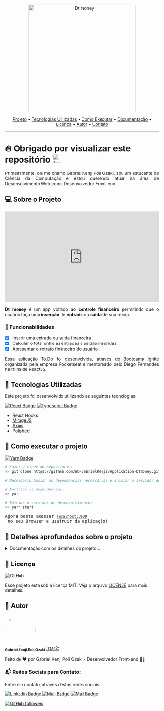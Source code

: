 <p align="center">
   <img src="./src/assets/logo.svg" alt="Dt money" width="350"/>
</p>

<p align="center">
 <a href="#projeto">Projeto</a> •
 <a href="#tecnologias">Tecnologias Utilizadas</a> •
 <a href="#execucao">Como Executar</a> •
 <a href="#documentacao">Documentação</a> •
 <a href="#licenca">Licença</a> •
 <a href="#autor">Autor</a> •
 <a href="#contato">Contato</a> 
</p>

--------------------------- 

# :fire: <Strong> Obrigado por visualizar este repositório </Strong> <img src="https://user-images.githubusercontent.com/1303154/88677602-1635ba80-d120-11ea-84d8-d263ba5fc3c0.gif" width="28px" alt="hi">

<p align="justify"> Primeiramente, olá me chamo Gabriel Kenji Poli Ozaki, sou um estudante de Ciência da Computação e estou querendo atuar na área de Desenvolvimento Web como Desenvolvedor Front-end. </p>

## :computer: <strong id="projeto">Sobre o Projeto </strong>

<div style="width:100%;height:0;padding-bottom:59%;position:relative;"><iframe src="https://giphy.com/embed/kUTgEB5AC1AyF8S2aP" width="100%" height="100%" style="position:absolute" frameBorder="0" class="giphy-embed" allowFullScreen></iframe></div>

<p align="justify"><strong>Dt money</strong> é um app voltado ao <strong>controle financeiro</strong> permitindo que o usuário faça uma <strong>inserção</strong> de <strong>entrada</strong> ou <strong>saida</strong> de sua renda.</p>

### :pushpin: Funcionabilidades

- [x] Inserir uma entrada ou saida financeira
- [x] Calcular o total entre as entradas e saidas inseridas
- [x] Apresentar o extrato financeiro do usuário

<p align="justify">Essa aplicação To.Do foi desenvolvida, através do Bootcamp Ignite organizada pela empresa Rocketseat e mentoreado pelo Diego Fernandes na trilha de ReactJS.</p>

## :rocket: <Strong id="tecnologias"> Tecnologias Utilizadas </Strong>

<p align="justify"> Este projeto foi desenvolvido utilizando as seguintes tecnologias: </p>

[![React Badge](https://img.shields.io/badge/-React-61DBFB?style=for-the-badge&labelColor=black&logo=react&logoColor=61DBFB)](https://reactjs.org/) [![Typescript Badge](https://img.shields.io/badge/-Typescript-007acc?style=for-the-badge&labelColor=black&logo=typescript&logoColor=007acc)](https://www.typescriptlang.org/)

<ul>
  <li><a href="https://pt-br.reactjs.org/docs/hooks-intro.html" rel="nofollow">React Hooks</a></li>
  <li><a href="https://miragejs.com/" rel="nofollow">MirageJS</a></li>
  <li><a href="https://github.com/axios/axios" rel="nofollow">Axios</a></li>
  <li><a href="https://polished.js.org/docs/" rel="nofollow">Polished</a></li>
</ul>

## :runner: <strong id="execucao"> Como executar o projeto </strong>

[![Yarn Badge](https://img.shields.io/badge/yarn-1.22.10-brightgreen)](https://classic.yarnpkg.com/en/docs/install/#windows-stable)

```bash
# Fazer o clone do Repositorio.
>> git clone https://github.com/WD-GabrielKenji/Application-Dtmoney.git
```

```bash
# Necessario baixar as dependencias necessárias e iniciar o servidor de desenvolvimento:

# Instalar as dependencias: 
>> yarn

# Iniciar o servidor de desenvolvimento:
>> yarn start
```

<pre>
Agora basta acessar <a href="http://localhost:3000" rel="nofollow"><code>localhost:3000</code></a> no seu Browser e usufruir da aplicação!
</pre>

## :book: <strong id="documentacao"> Detalhes aprofundados sobre o projeto </strong>

<details>
<summary>
  Documentação com os detalhes do projeto...
</summary>

<p align="justify"> *Em construção...* </p>

</details>

## :closed_book: <strong id="licenca"> Licença </strong>

<img alt="GitHub" src="https://img.shields.io/github/license/facebook/react"/>

Esse projeto esta sob a licença MIT. Veja o arquivo [LICENSE](LICENSE) para mais detalhes.

## :boy: <strong id="autor"> Autor </strong>

<a href="https://github.com/WD-GabrielKenji">
 <img style="border-radius: 50%;" src="https://avatars.githubusercontent.com/u/77596710?s=400&u=70de2ffcac45b9e0db00c828fe785d4a76ac3f65&v=4" width="100px;" alt=""/>
 <br />
 <sub><b>Gabriel Kenji Poli Ozaki</b></sub></a> <a href="https://github.com/WD-GabrielKenji" title="Perfil Github"> :star2: 
</a>


Feito de ❤️ por Gabriel Kenji Poli Ozaki - Desenvolvedor Front-end 👋🏽

### :mailbox_with_mail: <strong id="contato"> Redes Sociais para Contato: </strong>

<p> Entre em contato, atraves destas redes sociais: </p>

[![Linkedin Badge](https://img.shields.io/badge/-Gabriel_Kenji_Poli_Ozaki-0e76a8?style=flat&labelColor=0e76a8&logo=linkedin&logoColor=white)](https://www.linkedin.com/in/wdkenji/)  [![Mail Badge](https://img.shields.io/badge/-@biel.kenjii-C63381?style=flat&labelColor=C63381&logo=instagram&logoColor=white)](https://www.instagram.com/biel.kenjii/)  [![Mail Badge](https://img.shields.io/badge/-g.kenjijss-c0392b?style=flat&labelColor=c0392b&logo=gmail&logoColor=white)](mailto:g.kenjijss@gmail.com)

[![GitHub followers](https://img.shields.io/github/followers/WD-GabrielKenji.svg?style=social&label=Follow&maxAge=2592000)](https://github.com/WD-GabrielKenji)
